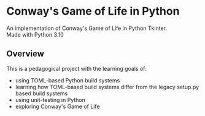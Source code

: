 # Conway's Game of Life in Python
An implementation of Conway's Game of Life in Python Tkinter.  
Made with Python 3.10

## Overview
This is a pedagogical project with the learning goals of:
- using TOML-based Python build systems
- learning how TOML-based build systems differ from the legacy setup.py based build systems
- using unit-testing in Python
- exploring Conway's Game of Life


